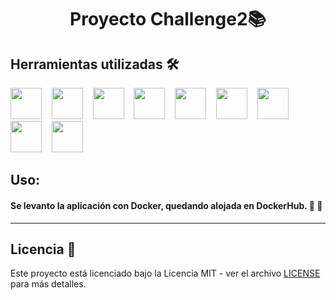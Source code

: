 <h1 align="center">Proyecto Challenge2📚</h1>

## Herramientas utilizadas 🛠️  


<img src="https://cdn.jsdelivr.net/gh/devicons/devicon@latest/icons/html5/html5-original.svg" width="50" height="50"/>&nbsp;&nbsp;&nbsp;&nbsp;<img src="https://cdn.jsdelivr.net/gh/devicons/devicon@latest/icons/javascript/javascript-original.svg" width="50" height="50"/>&nbsp;&nbsp;&nbsp;&nbsp;<img src="https://cdn.jsdelivr.net/gh/devicons/devicon@latest/icons/css3/css3-original.svg" width="50" height="50"/>&nbsp;&nbsp;&nbsp;&nbsp;<img src="https://cdn.jsdelivr.net/gh/devicons/devicon@latest/icons/git/git-original.svg"  width="50" height="50"/>&nbsp;&nbsp;&nbsp;&nbsp;<img src="https://cdn.jsdelivr.net/gh/devicons/devicon@latest/icons/github/github-original.svg" width="50" height="50"/>&nbsp;&nbsp;&nbsp;&nbsp;<img src="https://cdn.jsdelivr.net/gh/devicons/devicon@latest/icons/figma/figma-original.svg" width="50" height="50" />&nbsp;&nbsp;&nbsp;&nbsp;<img src="https://cdn.jsdelivr.net/gh/devicons/devicon@latest/icons/trello/trello-original.svg"  width="50" height="50" />&nbsp;&nbsp;&nbsp;&nbsp;<img src="https://cdn.jsdelivr.net/gh/devicons/devicon@latest/icons/visualstudio/visualstudio-plain.svg" width="50" height="50"/>&nbsp;&nbsp;&nbsp;&nbsp;<img src="https://cdn.jsdelivr.net/gh/devicons/devicon@latest/icons/docker/docker-original.svg" width="50" height="50"/>



## Uso:
#### Se levanto la aplicación con Docker, quedando alojada en DockerHub. 🚀 🐳

___

## Licencia 📜

Este proyecto está licenciado bajo la Licencia MIT - ver el archivo [LICENSE](https://github.com/toby959/challenge2/blob/main/LICENSE) para más detalles.



